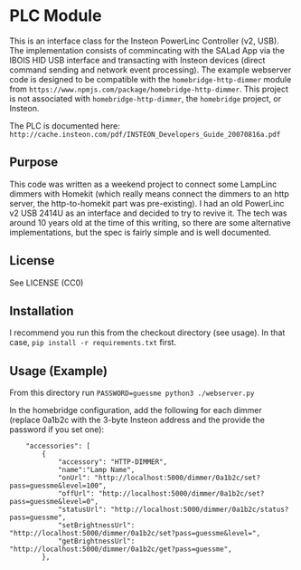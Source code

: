 # PLC Module

This is an interface class for the Insteon PowerLinc Controller (v2, USB). The implementation consists of commincating with the SALad App via the IBOIS HID USB interface and transacting with Insteon devices (direct command sending and network event processing). The example webserver code is designed to be compatible with the `homebridge-http-dimmer` module from `https://www.npmjs.com/package/homebridge-http-dimmer`. This project is not associated with `homebridge-http-dimmer`, the `homebridge` project, or Insteon.

The PLC is documented here: `http://cache.insteon.com/pdf/INSTEON_Developers_Guide_20070816a.pdf`

## Purpose

This code was written as a weekend project to connect some LampLinc dimmers with Homekit (which really means connect the dimmers to an http server, the http-to-homekit part was pre-existing). I had an old PowerLinc v2 USB 2414U as an interface and decided to try to revive it. The tech was around 10 years old at the time of this writing, so there are some alternative implementations, but the spec is fairly simple and is well documented.

## License

See LICENSE (CC0)

## Installation

I recommend you run this from the checkout directory (see usage). In that case, `pip install -r requirements.txt` first.

## Usage (Example)

From this directory run `PASSWORD=guessme python3 ./webserver.py`

In the homebridge configuration, add the following for each dimmer (replace 0a1b2c with the 3-byte Insteon address and the provide the password if you set one):
```
    "accessories": [
        {
            "accessory": "HTTP-DIMMER",
            "name":"Lamp Name",
            "onUrl": "http://localhost:5000/dimmer/0a1b2c/set?pass=guessme&level=100",
            "offUrl": "http://localhost:5000/dimmer/0a1b2c/set?pass=guessme&level=0",
            "statusUrl": "http://localhost:5000/dimmer/0a1b2c/status?pass=guessme",
            "setBrightnessUrl": "http://localhost:5000/dimmer/0a1b2c/set?pass=guessme&level=",
            "getBrightnessUrl": "http://localhost:5000/dimmer/0a1b2c/get?pass=guessme",
        },
```
